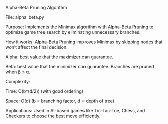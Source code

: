 Alpha-Beta Pruning Algorithm

File: alpha_beta.py

Purpose:
Implements the Minimax algorithm with Alpha-Beta Pruning to optimize game tree search by eliminating unnecessary branches.

How it works:
Alpha-Beta Pruning improves Minimax by skipping nodes that won’t affect the final decision.

Alpha: best value that the maximizer can guarantee.

Beta: best value that the minimizer can guarantee.
Branches are pruned when β ≤ α.

Complexity:

Time: O(b^(d/2)) (with good ordering)

Space: O(d)
(b = branching factor, d = depth of tree)

Applications:
Used in AI-based games like Tic-Tac-Toe, Chess, and Checkers to choose the best move efficiently.
